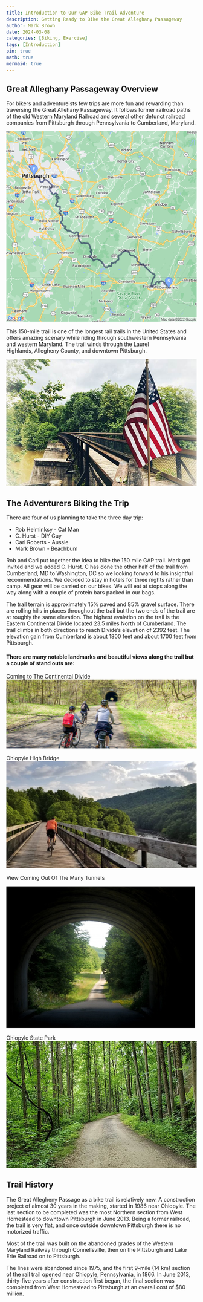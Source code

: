 ```yaml
---
title: Introduction to Our GAP Bike Trail Adventure 
description: Getting Ready to Bike the Great Alleghany Passageway
author: Mark Brown
date: 2024-03-08
categories: [Biking, Exercise]
tags: [Introduction]
pin: true
math: true
mermaid: true
---
```

##  Great Alleghany Passageway Overview

[comment]: <> (This is a comment, it will not be included)
[//]: <> (This may be the most platform independent comment) 



 For bikers and adventureists few trips are more fun and rewarding than traversing the Great Allehany Passageway.  It follows former railroad paths of the old Western Maryland Railroad and several other defunct railroad companies from Pittsburgh through Pennsylvania to Cumberland, Maryland.

 ![GAP_map](/assets/img/map.png)

This 150-mile trail is one of the longest rail trails in the United States and offers amazing scenary while riding through southwestern Pennsylvania and western Maryland. The trail winds through the Laurel Highlands, Allegheny County, and downtown Pittsburgh.

![trail8](/assets/img/trail8.jpg)

## The Adventurers Biking the Trip

There are four of us planning to take the three day trip:
* Rob Helminksy - Cat Man
* C. Hurst - DIY Guy
* Carl Roberts - Aussie
* Mark Brown - Beachbum

Rob and Carl put together the idea to bike the 150 mile GAP trail.  Mark got invited and we added C. Hurst.  C has done the other half of the trail from Cumberland, MD to Washington, DC so we looking forward to his insightful recommendations.  We decided to stay in hotels for three nights rather than camp.  All gear will be carried on our bikes.  We will eat at stops along the way along with a couple of protein bars packed in our bags.

The trail terrain is approximately 15% paved and 85% gravel surface.  There are rolling hills in places throughout the trail but the two ends of the trail are at roughly the same elevation. The highest evalation on the trail is the Eastern Continental Divide located 23.5 miles North of Cumberland. The trail climbs in both directions to reach Divide’s elevation of 2392 feet. The elevation gain from Cumberland is about 1800 feet and about 1700 feet from Pittsburgh.

#### There are many notable landmarks and beautiful views along the trail but a couple of stand outs are:

Coming to The Continental Divide
![Divide](/assets/img/divide.jpg)

Ohiopyle High Bridge
![Ohiopyle](/assets/img/Ohiopyle.jpeg)

View Coming Out Of The Many Tunnels

![long_tunnel](/assets/img/gap_tunnel_mile128.jpg)

Ohiopyle State Park
![trail7](/assets/img/trail7.jpg)

## Trail History

The Great Allegheny Passage as a bike trail is relatively new. A construction project of almost 30 years in the making, started in 1986 near Ohiopyle. The last section to be completed was the most Northern section from West Homestead to downtown Pittsburgh in June 2013. Being a former railroad, the trail is very flat, and once outside downtown Pittsburgh there is no motorized traffic.  

Most of the trail was built on the abandoned grades of the Western Maryland Railway through Connellsville, then on the Pittsburgh and Lake Erie Railroad on to Pittsburgh.

The lines were abandoned since 1975, and the first 9-mile (14 km) section of the rail trail opened near Ohiopyle, Pennsylvania, in 1866. In June 2013, thirty-five years after construction first began, the final section was completed from West Homestead to Pittsburgh at an overall cost of $80 million.